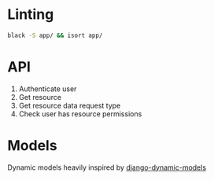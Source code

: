 # Linting

```bash
black -S app/ && isort app/
```

# API

1. Authenticate user
2. Get resource
3. Get resource data request type
4. Check user has resource permissions

# Models

Dynamic models heavily inspired by [django-dynamic-models](https://github.com/rvinzent/django-dynamic-models)